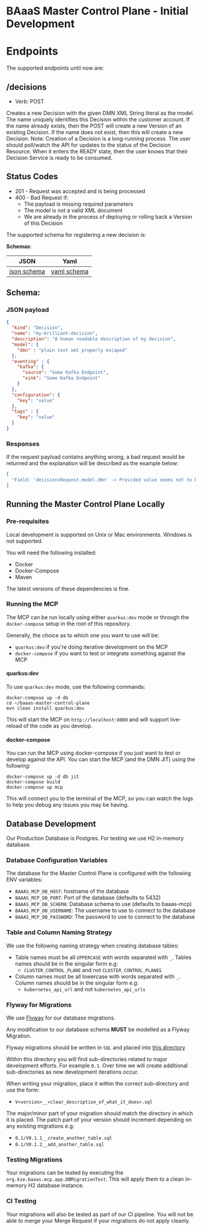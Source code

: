 # BAaaS Master Control Plane - Initial Development

# Endpoints

The supported endpoints until now are:

## /decisions

- Verb: POST

Creates a new Decision with the given DMN XML String literal as the model.
The name uniquely identifies this Decision within the customer account. If the name already exists, then the POST
will create a new Version of an existing Decision. If the name does not exist, then this will create a new Decision.
Note: Creation of a Decision is a long-running process. The user should poll/watch the API for updates to the status
of the Decision Resource. When it enters the READY state, then the user knows that their Decision Service is ready to be
consumed.

## **Status Codes**

- 201 - Request was accepted and is being processed
- 400 - Bad Request if:
  - The payload is missing required parameters
  - The model is not a valid XML document
  - We are already in the process of deploying or rolling back a Version of this Decision


The supported schema for registering a new decision is:

**Schemas**:

| JSON     |      Yaml     |
|----------|:-------------:|
| [json schema](#json-payload) | [yaml schema](#yaml-payload)


## **Schema**:

### JSON payload

```json
{
  "kind": "Decision",
  "name": "my-brilliant-decision",
  "description": "A human readable description of my decision",
  "model": {
    "dmn" : "plain text xml properly escaped"
  },
  "eventing" : {
    "kafka": {
      "source": "Some Kafka Endpoint",
      "sink": "Some Kafka Endpoint"
    }
  },
  "configuration": {
    "key": "value"
  },
  "tags" : {
    "key": "value"
  }
}
```

### Responses

If the request payload contains anything wrong, a bad request would be returned and the explanation will be described
as the example below:

```json
[
  "Field: 'decisionsRequest.model.dmn' -> Provided value seems not to be valid, explanation: The element type \"dmn:definitions\" must be terminated by the matching end-tag \"</dmn:definitions>\"."
]
```
## Running the Master Control Plane Locally

### Pre-requisites

Local development is supported on Unix or Mac environments. Windows is not supported.

You will need the following installed:

* Docker
* Docker-Compose
* Maven

The latest versions of these dependencies is fine.

### Running the MCP

The MCP can be run locally using either `quarkus:dev` mode or through the `docker-compose` setup in the root of this repository.

Generally, the choice as to which one you want to use will be:

 - `quarkus:dev` if you're doing iterative development on the MCP
 - `docker-compose` if you want to test or integrate something against the MCP

#### quarkus:dev

To use `quarkus:dev` mode, use the following commands:

```shell
docker-compose up -d db
cd ~/baaas-master-control-plane
mvn clean install quarkus:dev
```
This will start the MCP on `http://localhost:8080` and will support live-reload of the code as you develop.

#### docker-compose

You can run the MCP using docker-compose if you just want to test or develop against the API. You can start the MCP
(and the DMN JIT) using the following:

```shell
docker-compose up -d db jit
docker-compose build
docker-compose up mcp
```
This will connect you to the terminal of the MCP, so you can watch the logs to help you debug any issues you may be having.

## Database Development

Our Production Database is Postgres. For testing we use H2 in-memory database.

### Database Configuration Variables

The database for the Master Control Plane is configured with the following ENV variables:

* `BAAAS_MCP_DB_HOST`: hostname of the database
* `BAAAS_MCP_DB_PORT`: Port of the database (defaults to 5432)
* `BAAAS_MCP_DB_SCHEMA`: Database schema to use (defaults to baaas-mcp)
* `BAAAS_MCP_DB_USERNAME`: The username to use to connect to the database
* `BAAAS_MCP_DB_PASSWORD`: The password to use to connect to the database

### Table and Column Naming Strategy

We use the following naming strategy when creating database tables:

* Table names must be all `UPPERCASE` with words separated with `_`. Tables names should be in the singular form e.g:
  * `CLUSTER_CONTROL_PLANE` and not `CLUSTER_CONTROL_PLANES`
* Column names must be all lowercase with words separated with `_`. Column names should be in the singular form e.g:
  * `kubernetes_api_url` and not `kubernetes_api_urls`
    
### Flyway for Migrations

We use [Flyway](https://flywaydb.org) for our database migrations.

Any modification to our database schema __MUST__ be modelled as a Flyway Migration.

Flyway migrations should be written in `SQL` and placed into [this directory](baaas-master-control-plane/src/main/resources/db/migration)

Within this directory you will find sub-directories related to major development efforts. For example `0.1`. Over time we will
create additional sub-directories as new development iterations occur.

When writing your migration, place it within the correct sub-directory and use the form:

* `V<version>__<clear_description_of_what_it_does>.sql`

The major/minor part of your migration should match the directory in which it is placed. The patch part of your version should increment
depending on any existing migrations e.g:

* `0.1/V0.1.1__create_another_table.sql`
* `0.1/V0.1.2__add_another_table.sql`

### Testing Migrations

Your migrations can be tested by executing the `org.kie.baaas.mcp.app.DBMigrationTest`. This will apply them to a clean in-memory
H2 database instance.

### CI Testing

Your migrations will also be tested as part of our CI pipeline. You will not be able to merge your Merge Request if your migrations
do not apply cleanly. 